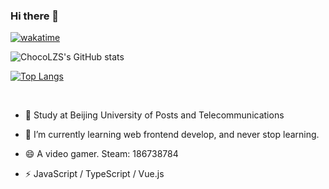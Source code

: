 ### Hi there 👋

[![wakatime](https://wakatime.com/badge/user/69899133-d74c-4498-9d09-a525be9f9f2c.svg)](https://wakatime.com/@69899133-d74c-4498-9d09-a525be9f9f2c)

![ChocoLZS's GitHub stats](https://github-readme-stats.vercel.app/api?username=ChocoLZS&show_icons=true&theme=radical)

[![Top Langs](https://github-readme-stats.vercel.app/api/top-langs/?username=ChocoLZS&layout=compact&theme=radical)](https://github.com/anuraghazra/github-readme-stats)

<br/>

- 🍻  Study at Beijing University of Posts and Telecommunications

- 🌱 I’m currently learning web frontend develop, and never stop learning.
- 😄 A video gamer. Steam: 186738784
- ⚡ JavaScript / TypeScript / Vue.js


<br/>
